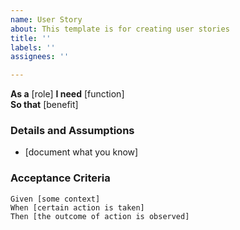 ```yaml
---
name: User Story
about: This template is for creating user stories
title: ''
labels: ''
assignees: ''

---
```


**As a** [role] 
**I need** [function]  
 **So that** [benefit]  
   
 ### Details and Assumptions
 * [document what you know]
   
 ### Acceptance Criteria  
   
 ```gherkin
 Given [some context]
 When [certain action is taken]
 Then [the outcome of action is observed]
 ```
